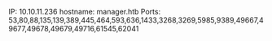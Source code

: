 IP: 10.10.11.236
hostname: manager.htb
Ports: 53,80,88,135,139,389,445,464,593,636,1433,3268,3269,5985,9389,49667,49677,49678,49679,49716,61545,62041